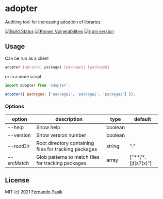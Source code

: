# adopter

Auditing tool for increasing adoption of libraries.

<!-- BADGES - START -->

[![Build Status](https://github.com/fernandopasik/adopter/actions/workflows/main.yml/badge.svg)](https://github.com/fernandopasik/adopter/actions/workflows/main.yml 'Build Status')
[![Known Vulnerabilities](https://snyk.io/test/github/fernandopasik/adopter/badge.svg?targetFile=package.json)](https://snyk.io/test/github/fernandopasik/adopter?targetFile=package.json 'Known Vulnerabilities')
[![npm version](https://img.shields.io/npm/v/adopter.svg?logo=npm)](https://www.npmjs.com/package/adopter 'npm version')

<!-- BADGES - END -->

## Usage

Can be run as a client

```sh
adopter [options] package1 [package2] [packageN]
```

or in a node script

```js
import adopter from 'adopter';

adopter({ packages: ['package1', 'package2', 'package3'] });
```

### Options

| option     | description                                           | type    | default               |
| ---------- | ----------------------------------------------------- | ------- | --------------------- |
| --help     | Show help                                             | boolean |                       |
| --version  | Show version number                                   | boolean |                       |
| --rootDir  | Root directory containing files for tracking packages | string  | "."                   |
| --srcMatch | Glob patterns to match files for tracking packages    | array   | ["\*\*/\*.[jt]s?(x)"] |

## License

MIT (c) 2021 [Fernando Pasik](https://fernandopasik.com)
